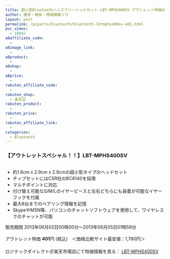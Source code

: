 ```yaml
---
title: 超小型Bluetoothハンズフリーヘッドセット LBT-MPHS400SV アウトレット特価401円！
author: 激安・格安・特価情報ツウ
layout: post
permalink: /pcparts/bluetooth/bluetooth-lbtmphs400sv-401.html
pvc_views:
  - 18682
a8affiliate_code:
  - 
a8image_link:
  - 
a8product:
  - 
a8shop:
  - 
a8price:
  - 
rakuten_affiliate_code:
  - 
rakuten_shop:
  - 楽天店
rakuten_product:
  - 
rakuten_price:
  - 
rakuten_affiliate_link:
  - 
categories:
  - Bluetooth
---
```

### 【アウトレットスペシャル！！】LBT-MPHS400SV

<div class="img-bg2 img_L">
  <a href="http://hb.afl.rakuten.co.jp/hgc/036be60e.f56749c0.03ae1481.d73d1064/?pc=http%3a%2f%2fitem.rakuten.co.jp%2flogitec%2flbt-mphs400sv-sale%2f%3fscid%3daf_link_img&m=http%3a%2f%2fm.rakuten.co.jp%2flogitec%2fi%2f10005067%2f" target="_blank"><img src="http://hbb.afl.rakuten.co.jp/hgb/?pc=http%3a%2f%2fthumbnail.image.rakuten.co.jp%2f%400_gold%2flogitec%2fdust%2fLBT-MPHS400SV.jpg%3f_ex%3d128x128&m=http%3a%2f%2fthumbnail.image.rakuten.co.jp%2f%400_gold%2flogitec%2fdust%2fLBT-MPHS400SV.jpg" border="0" title="" alt="" /></a>
</div>

<!--more-->

  * 約1.6cm x 2.9cm x 2.9cmの超小型タイプのヘッドセット
  * チップセットにはCSR社のBC6140を採用
  * マルチポイントに対応
  * 付け替え可能なS/M/Lのイヤーピースと左右どちらにも装着が可能なイヤーフックを付属
  * 最大8台までのベアリング情報を記憶
  * SkypeやMSN等、パソコンのチャットソフトウェアを使用して、ワイヤレスでのチャットが可能

販売期間 2013年06月02日00時00分～2013年06月05日01時59分  
<br clear="all" />アウトレット特価 <span class="tokka-price"><strong>401</strong></span>円 (税込)　＜価格比較サイト最安値：1,780円＞  
　　  
ロジテックダイレクト＠楽天市場店にて特価情報を見る： <a href="http://hb.afl.rakuten.co.jp/hgc/036be60e.f56749c0.03ae1481.d73d1064/?pc=http%3a%2f%2fitem.rakuten.co.jp%2flogitec%2flbt-mphs400sv-sale%2f%3fscid%3daf_link_img&m=http%3a%2f%2fm.rakuten.co.jp%2flogitec%2fi%2f10005067%2f" target="_blank"><span class="fs150p">LBT-MPHS400SV</span></a>